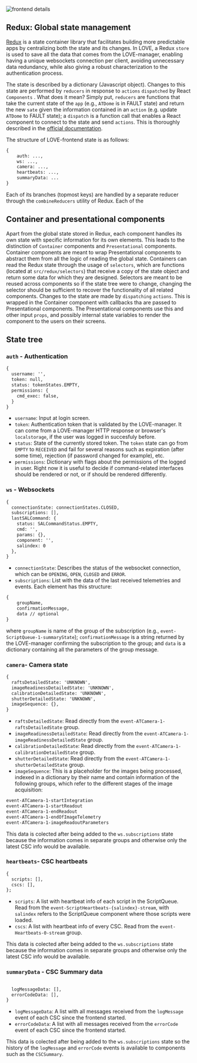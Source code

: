 ![frontend details](/details.svg 'Logo Title Text 1')

## Redux: Global state management
[Redux](https://redux.js.org/) is a state container library that facilitates building more predictable apps by centralizing both the state and its changes. In LOVE, a Redux `store` is used to save all the data that comes from the LOVE-manager, enabling having a unique websockets connection per client, avoiding unnecessary data redundancy, while also giving a robust characterization to the authentication process. 

The state is described by a dictionary (Javascript object). Changes to this state are performed by `reducers` in response to `actions` `dispatched` by React `Components` . What does it mean? Simply put, `reducers` are functions that take the current state of the `app` (e.g., `ATDome` is in FAULT state) and return the new `sate` given the information contained in an `action` (e.g. update `ATDome` to FAULT state); a `dispatch` is a function call that enables a React component to connect to the state and send `actions`. This is thoroughly described in the [official documentation](https://redux.js.org/basics/basic-tutorial).


The structure of LOVE-frontend state is as follows:


```md
{
    auth: ...,
    ws: ...,
    camera: ...,
    heartbeats: ...,
    summaryData: ...
}
```

Each of its branches (topmost keys) are handled by a separate reducer through the `combineReducers` utility of Redux. Each of the 

## Container and presentational components

Apart from the global state stored in Redux, each component handles its own state with specific information for its own elements. This leads to the distinction of `Container` components and `Presentational` components. Container components are meant to wrap Presentational components to abstract them from all the logic of reading the global state. Containers can read the Redux state through the usage of `selectors`, which are functions (located at `src/redux/selectors`) that receive a copy of the state object and return some data for which they are designed. Selectors are meant to be reused across components so if the state tree were to change, changing the selector should be sufficient to recover the functionality of all related components. Changes to the state are made by `dispatching` `actions`. This is wrapped in the Container component with callbacks tha are passed to Presentational components. The Presentational components use this and other input `props`, and possibly internal state variables to render the component to the users on their screens.


## State tree


### `auth` - Authentication

```md
{
  username: '',
  token: null,
  status: tokenStates.EMPTY,
  permissions: {
    cmd_exec: false,
  }
}
```

* `username`: Input at login screen.
* `token`: Authentication token that is validated by the LOVE-manager. It can come  from a LOVE-manager HTTP response or browser's `localstorage`, if the user was logged in succesfuly before.
* `status`: State of the currently stored token. The `token` state can go from `EMPTY` to `RECEIVED` and fail for several reasons such as expiration (after some time), rejection (if password changed for example), etc.
* `permissions`: Dictionary with flags about the permissions of the logged in user. Right now it is useful to decide if command-related interfaces should be rendered or not, or if should be rendered differently.

### `ws` - Websockets
```md
{
  connectionState: connectionStates.CLOSED,
  subscriptions: [],
  lastSALCommand: {
    status: SALCommandStatus.EMPTY,
    cmd: '',
    params: {},
    component: '',
    salindex: 0
  },
}
```
* `connectionState`: Describes the status of the websocket connection, which can be `OPENING`, `OPEN`, `CLOSED` and `ERROR`.
* `subscriptions`: List with the data of the last received telemetries and events. Each element has this structure:
```md
{
    groupName,
    confirmationMessage,
    data // optional
}
```
where `groupName` is name of the group of the subscription (e.g., `event-ScriptQueue-1-summaryState`); `confirmationMessage` is a string returned by the LOVE-manager confirming the subscription to the group; and `data` is a dictionary containing all the parameters of the group message.

### `camera`- Camera state
```md
{
  raftsDetailedState: 'UNKNOWN',
  imageReadinessDetailedState: 'UNKNOWN',
  calibrationDetailedState: 'UNKNOWN',
  shutterDetailedState: 'UNKNOWN',
  imageSequence: {},
}
```


* `raftsDetailedState`: Read directly from the `event-ATCamera-1-raftsDetailedState` group.
* `imageReadinessDetailedState`: Read directly from the `event-ATCamera-1-imageReadinessDetailedState` group.
* `calibrationDetailedState`: Read directly from the `event-ATCamera-1-calibrationDetailedState` group.
* `shutterDetailedState`: Read directly from the `event-ATCamera-1-shutterDetailedState` group.
* `imageSequence`: This is a placeholder for the images being processed, indexed in a dictionary by their name and contain information of the following groups, which refer to the different stages of the image acquisition:

```md
event-ATCamera-1-startIntegration
event-ATCamera-1-startReadout
event-ATCamera-1-endReadout
event-ATCamera-1-endOfImageTelemetry
event-ATCamera-1-imageReadoutParameters
```
This data is colected after being added to the `ws.subscriptions` state because the information comes in separate groups and otherwise only the latest CSC info would be available.

### `heartbeats`- CSC heartbeats
```md
{
  scripts: [],
  cscs: [],
};
```

* `scripts`: A list with heartbeat info of each script in the ScriptQueue. Read from the `event-ScriptHeartbeats-{salindex}-stream`, with `salindex` refers to the ScriptQueue component where those scripts were loaded. 
* `cscs`: A list with heartbeat info of every CSC. Read from the `event-Heartbeats-0-stream` group.

This data is colected after being added to the `ws.subscriptions` state because the information comes in separate groups and otherwise only the latest CSC info would be available.


### `summaryData` - CSC Summary data
```md

  logMessageData: [],
  errorCodeData: [],
}
```

* `logMessageData`: A list with all messages received from the `logMessage` event of each CSC since the frontend started.
* `errorCodeData`: A list with all messages received from the `errorCode` event of each CSC since the frontend started.

This data is colected after being added to the `ws.subscriptions` state so the history of the `logMessage`  and `errorCode` events is available to components such as the `CSCSummary`. 